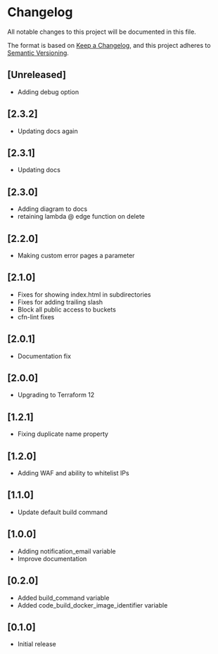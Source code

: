# Changelog

All notable changes to this project will be documented in this file.

The format is based on [Keep a Changelog](https://keepachangelog.com/en/1.0.0/),
and this project adheres to [Semantic Versioning](https://semver.org/spec/v2.0.0.html).

## [Unreleased]
* Adding debug option

## [2.3.2]
* Updating docs again

## [2.3.1]
* Updating docs

## [2.3.0]
* Adding diagram to docs
* retaining lambda @ edge function on delete

## [2.2.0]
* Making custom error pages a parameter

## [2.1.0]
* Fixes for showing index.html in subdirectories
* Fixes for adding trailing slash
* Block all public access to buckets
* cfn-lint fixes

## [2.0.1]
* Documentation fix

## [2.0.0]
* Upgrading to Terraform 12

## [1.2.1]
* Fixing duplicate name property

## [1.2.0]
* Adding WAF and ability to whitelist IPs

## [1.1.0]
* Update default build command

## [1.0.0]

* Adding notification_email variable
* Improve documentation

## [0.2.0]

* Added build_command variable
* Added code_build_docker_image_identifier variable

## [0.1.0]

* Initial release
